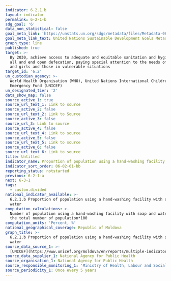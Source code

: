 ```yaml
---
indicator: 6.2.1.b
layout: indicator
permalink: 6-2-1-b
sdg_goal: '6'
data_non_statistical: false
goal_meta_link: 'https://unstats.un.org/sdgs/metadata/files/Metadata-06-02-01.pdf'
goal_meta_link_text: United Nations Sustainable Development Goals Metadata (pdf 428kB)
graph_type: line
published: true
target: >-
  By 2030, achieve access to adequate and equitable sanitation and hygiene for
  all and end open defecation, paying special attention to the needs of women
  and girls and those in vulnerable situations
target_id: '6.2'
un_custodian_agency: >-
  World Health Organisation (WHO), United Nations International Children's
  Emergency Fund (UNICEF)
un_designated_tier: '2'
data_show_map: false
source_active_1: true
source_url_text_1: Link to source
source_active_2: false
source_url_text_2: Link to Source
source_active_3: false
source_url_3: Link to source
source_active_4: false
source_url_text_4: Link to source
source_active_5: false
source_url_text_5: Link to source
source_active_6: false
source_url_text_6: Link to source
title: Untitled
indicator_name: Proportion of population using a hand-washing facility with soap and water
indicator_sort_order: 06-02-01-bb
reporting_status: notstarted
previous: 6-2-1-a
next: 6-3-1
tags:
  - custom.divided
national_indicator_available: >-
  6.2.1.b Proportion of population using a hand-washing facility with soap and
  water
computation_calculations: >-
  Number of population using a hand-washing facility with soap and water out of
  the total number of population*100
computation_units: 'Percent, %'
national_geographical_coverage: Republic of Moldova
graph_title: >-
  6.2.1.b Proportion of population using a hand-washing facility with soap and
  water
source_data_source_1: >-
  [UNICEF](https://www.unicef.org/moldova/en/reports/multiple-indicator-cluster-survey-mics)
source_data_supplier_1: National Agency for Public Health
source_organisation_1: National Agency for Public Health
source_responsible_monitoring_1: 'Ministry of Health, Labour and Social Protection'
source_periodicity_1: Once every 5 years
---
```

